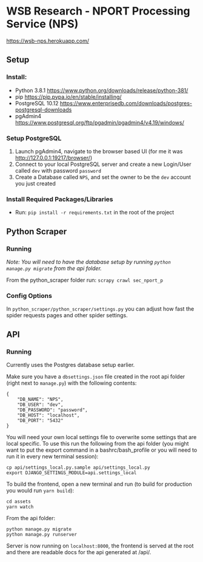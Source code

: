 # WSB Research - NPORT Processing Service (NPS)

https://wsb-nps.herokuapp.com/

## Setup

### Install:

- Python 3.8.1 https://www.python.org/downloads/release/python-381/
- pip https://pip.pypa.io/en/stable/installing/
- PostgreSQL 10.12 https://www.enterprisedb.com/downloads/postgres-postgresql-downloads
- pgAdmin4 https://www.postgresql.org/ftp/pgadmin/pgadmin4/v4.19/windows/

### Setup PostgreSQL

1. Launch pgAdmin4, navigate to the browser based UI (for me it was http://127.0.0.1:19217/browser/) 
2. Connect to your local PostgreSQL server and create a new Login/User called `dev` with password `password`
3. Create a Database called `NPS`, and set the owner to be the `dev` account you just created

### Install Required Packages/Libraries

- Run: `pip install -r requirements.txt` in the root of the project 

## Python Scraper 

### Running

*Note: You will need to have the database setup by running `python manage.py migrate` from the api folder.*

From the python_scraper folder run: `scrapy crawl sec_nport_p`

### Config Options

In `python_scraper/python_scraper/settings.py` you can adjust how fast the spider requests pages and other spider
settings.

## API

### Running

Currently uses the Postgres database setup earlier. 

Make sure you have a `dbsettings.json` file created in the root api folder (right next to `manage.py`) with the following contents: 

```
{
    "DB_NAME": "NPS",
    "DB_USER": "dev",
    "DB_PASSWORD": "password",
    "DB_HOST": "localhost",
    "DB_PORT": "5432"
}
```

You will need your own local settings file to overwrite some settings that are local specific. To use this run the 
following from the api folder (you might want to put the export command in a bashrc/bash_profile or you will need
to run it in every new terminal session):
```
cp api/settings_local.py.sample api/settings_local.py
export DJANGO_SETTINGS_MODULE=api.settings_local 
```

To build the frontend, open a new terminal and run (to build for production you would run `yarn build`):
```
cd assets
yarn watch
```

From the api folder:

```
python manage.py migrate
python manage.py runserver
```

Server is now running on `localhost:8000`, the frontend is served at the root and there are readable docs for the api
generated at /api/.
